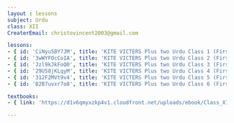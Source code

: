 ```yaml
--- 
layout : lessons 
subject: Urdu
class: XII
CreaterEmail: christovincent2003@gmail.com

lessons:
- { id: 'CiNyu5BY7JM', title: 'KITE VICTERS Plus two Urdu Class 1 (First Bell-ഫസ്റ്റ് ബെല്‍)' }
- { id: '3wWYFOcCoIA', title: 'KITE VICTERS Plus two Urdu Class 2 (First Bell-ഫസ്റ്റ് ബെല്‍)' }
- { id: 'Jzl9kJkFoQ0', title: 'KITE VICTERS Plus two Urdu Class 3 (First Bell-ഫസ്റ്റ് ബെല്‍)' }
- { id: '29U58jKLqyM', title: 'KITE VICTERS Plus two Urdu Class 4 (First Bell-ഫസ്റ്റ് ബെല്‍)' }
- { id: '312F2MVt9v4', title: 'KITE VICTERS Plus two Urdu Class 5 (First Bell-ഫസ്റ്റ് ബെല്‍)' }
- { id: 'B2B7uvxr7o8', title: 'KITE VICTERS Plus two Urdu Class 6 (First Bell-ഫസ്റ്റ് ബെല്‍)' }

textbooks:
- { link: 'https://d1v6qmyxzkp4v1.cloudfront.net/uploads/ebook/Class_XII/UrduIILanguage/UrduIILanguage.pdf', title: 'Urdu' , medium: 'English' }

---
```

